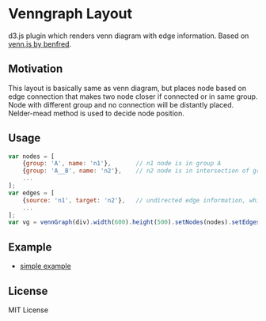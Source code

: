 Venngraph Layout
================
d3.js plugin which renders venn diagram with edge information.
Based on [venn.js by benfred](https://github.com/benfred/venn.js).

## Motivation
This layout is basically same as venn diagram, but places node based on edge connection that makes two node closer if connected or in same group. Node with different group and no connection will be distantly placed.
Nelder-mead method is used to decide node position.

## Usage
```js
var nodes = [
    {group: 'A', name: 'n1'},       // n1 node is in group A
    {group: 'A__B', name: 'n2'},    // n2 node is in intersection of group A and B
    ...
];
var edges = [
    {source: 'n1', target: 'n2'},   // undirected edge information, which indicates connection between edge n1 and n2.
    ...
];
var vg = vennGraph(div).width(600).height(500).setNodes(nodes).setEdges(edges).prepare();
```

## Example
- [simple example](https://kuna.github.io/d3.venngraph.js/examples/example.html)

## License
MIT License